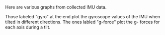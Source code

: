 Here are various graphs from collected IMU data.

Those labeled "gyro" at the end plot the gyroscope values of the IMU when tilted in different directions. The ones labled "g-force" plot the g- forces for each axis during a tilt.
